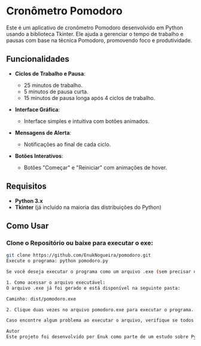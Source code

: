 # Cronômetro Pomodoro

Este é um aplicativo de cronômetro Pomodoro desenvolvido em Python usando a biblioteca Tkinter. Ele ajuda a gerenciar o tempo de trabalho e pausas com base na técnica Pomodoro, promovendo foco e produtividade.

## Funcionalidades

- **Ciclos de Trabalho e Pausa**:
  - 25 minutos de trabalho.
  - 5 minutos de pausa curta.
  - 15 minutos de pausa longa após 4 ciclos de trabalho.

- **Interface Gráfica**:
  - Interface simples e intuitiva com botões animados.

- **Mensagens de Alerta**:
  - Notificações ao final de cada ciclo.

- **Botões Interativos**:
  - Botões "Começar" e "Reiniciar" com animações de hover.

## Requisitos

- **Python 3.x**
- **Tkinter** (já incluído na maioria das distribuições do Python)

## Como Usar

### Clone o Repositório ou baixe para executar o exe:

```bash
git clone https://github.com/EnukNogueira/pomodoro.git
Execute o programa: python pomodoro.py

Se você deseja executar o programa como um arquivo .exe (sem precisar do Python instalado), siga os passos abaixo:

1. Como acessar o arquivo executável:
O arquivo .exe já foi gerado e está disponível na seguinte pasta:

Caminho: dist/pomodoro.exe

2. Clique duas vezes no arquivo pomodoro.exe para executar o programa. O cronômetro será iniciado e exibido em uma janela gráfica.

Caso encontre algum problema ao executar o arquivo, verifique se todos os arquivos necessários estão presentes na mesma pasta ou entre em contato comigo.

Autor
Este projeto foi desenvolvido por Enuk como parte de um estudo sobre Python e interfaces gráficas.

